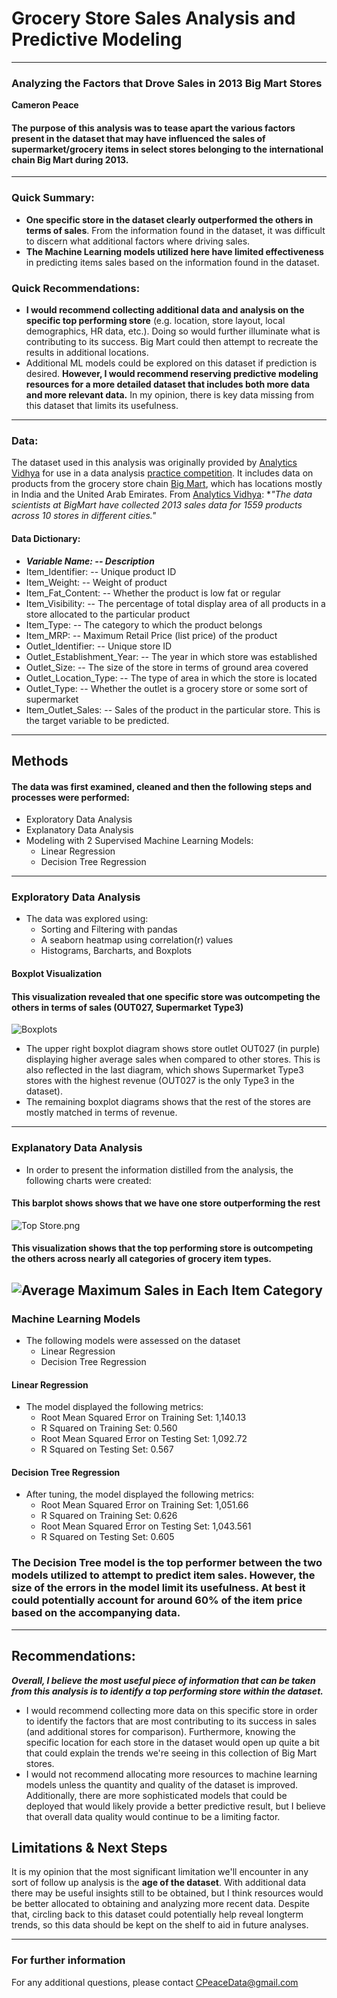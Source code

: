 # Grocery Store Sales Analysis and Predictive Modeling
---
### Analyzing the Factors that Drove Sales in 2013 Big Mart Stores

**Cameron Peace**

#### The purpose of this analysis was to tease apart the various factors present in the dataset that may have influenced the sales of supermarket/grocery items in select stores belonging to the international chain Big Mart during 2013.
---
### Quick Summary:
* **One specific store in the dataset clearly outperformed the others in terms of sales**.  From the information found in the dataset, it was difficult to discern what additional factors where driving sales.
* **The Machine Learning models utilized here have limited effectiveness** in predicting items sales based on the information found in the dataset.
### Quick Recommendations:
* **I would recommend collecting additional data and analysis on the specific top performing store** (e.g. location, store layout, local demographics, HR data, etc.). Doing so would further illuminate what is contributing to its success.  Big Mart could then attempt to recreate the results in additional locations.
* Additional ML models could be explored on this dataset if prediction is desired.  **However, I would recommend reserving predictive modeling resources for a more detailed dataset that includes both more data and more relevant data.** In my opinion, there is key data missing from this dataset that limits its usefulness.
---

### Data:
The dataset used in this analysis was originally provided by [Analytics Vidhya](https://datahack.analyticsvidhya.com/) for use in a data analysis [practice competition](https://datahack.analyticsvidhya.com/contest/practice-problem-big-mart-sales-iii/#About).  It includes data on products from the grocery store chain [Big Mart](https://www.bigmart.ae/index.html), which has locations mostly in India and the United Arab Emirates. From [Analytics Vidhya](https://www.analyticsvidhya.com/blog/2016/02/bigmart-sales-solution-top-20/): **"The data scientists at BigMart have collected 2013 sales data for 1559 products across 10 stores in different cities."*

#### Data Dictionary:
* ***Variable Name: --	Description***
* Item_Identifier: --	Unique product ID
* Item_Weight: --	Weight of product
* Item_Fat_Content: --	Whether the product is low fat or regular
* Item_Visibility: --	The percentage of total display area of all products in a store allocated to the particular product
* Item_Type: --	The category to which the product belongs
* Item_MRP: --	Maximum Retail Price (list price) of the product
* Outlet_Identifier: --	Unique store ID
* Outlet_Establishment_Year: --	The year in which store was established
* Outlet_Size: --	The size of the store in terms of ground area covered
* Outlet_Location_Type: --	The type of area in which the store is located
* Outlet_Type: --	Whether the outlet is a grocery store or some sort of supermarket
* Item_Outlet_Sales: --	Sales of the product in the particular store. This is the target variable to be predicted.
---
## Methods
#### The data was first examined, cleaned and then the following steps and processes were performed:
* Exploratory Data Analysis
* Explanatory Data Analysis
* Modeling with 2 Supervised Machine Learning Models:
  * Linear Regression
  * Decision Tree Regression
---
### Exploratory Data Analysis
* The data was explored using:
  * Sorting and Filtering with pandas
  * A seaborn heatmap using correlation(r) values
  * Histograms, Barcharts, and Boxplots

#### Boxplot Visualization

#### **This visualization revealed that one specific store was outcompeting the others in terms of sales (OUT027, Supermarket Type3)**
![Boxplots](https://github.com/CRPeace/Grocery_Store_Sales_Analysis_ML/blob/3686b3a63e101c75e49ed72d1102225a8941e0dc/Boxplots.png)
* The upper right boxplot diagram shows store outlet OUT027 (in purple) displaying higher average sales when compared to other stores.  This is also reflected in the last diagram, which shows Supermarket Type3 stores with the highest revenue (OUT027 is the only Type3 in the dataset).
* The remaining boxplot diagrams shows that the rest of the stores are mostly matched in terms of revenue.
---
### Explanatory Data Analysis
* In order to present the information distilled from the analysis, the following charts were created:
#### **This barplot shows shows that we have one store outperforming the rest**
![Top Store.png](https://github.com/CRPeace/Grocery_Store_Sales_Analysis_ML/blob/3686b3a63e101c75e49ed72d1102225a8941e0dc/Top%20Store.png)


#### **This visualization shows that the top performing store is outcompeting the others across nearly all categories of grocery item types.**
![Average Maximum Sales in Each Item Category](https://github.com/CRPeace/Grocery_Store_Sales_Analysis_ML/blob/3686b3a63e101c75e49ed72d1102225a8941e0dc/Top%20Items.png)
---
### Machine Learning Models
* The following models were assessed on the dataset
  * Linear Regression
  * Decision Tree Regression

#### Linear Regression
* The model displayed the following metrics:
  * Root Mean Squared Error on Training Set:	1,140.13
  * R Squared on Training Set:	0.560
  * Root Mean Squared Error on Testing Set:	1,092.72
  * R Squared on Testing Set:	0.567

#### Decision Tree Regression
* After tuning, the model displayed the following metrics:
  * Root Mean Squared Error on Training Set:	1,051.66
  * R Squared on Training Set:	0.626
  * Root Mean Squared Error on Testing Set:	1,043.561
  * R Squared on Testing Set:	0.605

### **The Decision Tree model is the top performer between the two models utilized to attempt to predict item sales.  However, the size of the errors in the model limit its usefulness.  At best it could potentially account for around 60% of the item price based on the accompanying data.**
---
## Recommendations:

***Overall, I believe the most useful piece of information that can be taken from this analysis is to identify a top performing store within the dataset.***  
* I would recommend collecting more data on this specific store in order to identify the factors that are most contributing to its success in sales (and additional stores for comparison).  Furthermore, knowing the specific location for each store in the dataset would open up quite a bit that could explain the trends we're seeing in this collection of Big Mart stores.
* I would not recommend allocating more resources to machine learning models unless the quantity and quality of the dataset is improved.  Additionally, there are more sophisticated models that could be deployed that would likely provide a better predictive result, but I believe that overall data quality would continue to be a limiting factor.


## Limitations & Next Steps

It is my opinion that the most significant limitation we'll encounter in any sort of follow up analysis is the **age of the dataset**.  With additional data there may be useful insights still to be obtained, but I think resources would be better allocated to obtaining and analyzing more recent data.  Despite that, circling back to this dataset could potentially help reveal longterm trends, so this data should be kept on the shelf to aid in future analyses.

---
### For further information

For any additional questions, please contact CPeaceData@gmail.com
